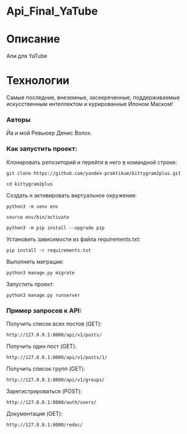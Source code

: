 # Api_Final_YaTube

# Описание
Апи для YaTube

# Технологии
Самые последние, внеземные, засекреченные, поддерживаемые искусственным интеллектом и курированные Илоном Маском!

### Авторы
Йа и мой Ревьюер Денис Волох.

### Как запустить проект:
Клонировать репозиторий и перейти в него в командной строке:

```
git clone https://github.com/yandex-praktikum/kittygram2plus.git
```

```
cd kittygram2plus
```

Cоздать и активировать виртуальное окружение:

```
python3 -m venv env
```

```
source env/bin/activate
```

```
python3 -m pip install --upgrade pip
```

Установить зависимости из файла requirements.txt:

```
pip install -r requirements.txt
```

Выполнить миграции:

```
python3 manage.py migrate
```

Запустить проект:

```
python3 manage.py runserver
```

### Пример запросов к API:

Получить список всех постов (GET):

```
http://127.0.0.1:8000/api/v1/posts/
```

Получить один пост (GET):

```
http://127.0.0.1:8000/api/v1/posts/1/
```

Получить список групп (GET):

```
http://127.0.0.1:8000/api/v1/groups/
```

Зарегистрироваться (POST):

```
http://127.0.0.1:8000/auth/users/
```

Документация (GET):

```
http://127.0.0.1:8000/redoc/
```
